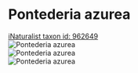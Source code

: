 
Pontederia azurea
=================
  
[iNaturalist taxon id: 962649](https://www.inaturalist.org/taxa/962649)  
![Pontederia azurea](https://inaturalist-open-data.s3.amazonaws.com/photos/58683357/medium.jpeg)  
![Pontederia azurea](https://inaturalist-open-data.s3.amazonaws.com/photos/58683465/medium.jpeg)  
![Pontederia azurea](https://inaturalist-open-data.s3.amazonaws.com/photos/58683471/medium.jpeg)
